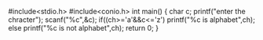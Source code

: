 #include<stdio.h>
#include<conio.h>
int main()
{
char c;
printf("enter the chracter");
scanf("%c",&c);
if((ch>='a'&&c<='z')
printf("%c is alphabet",ch);
else
printf("%c is not alphabet",ch);
return 0;
}
